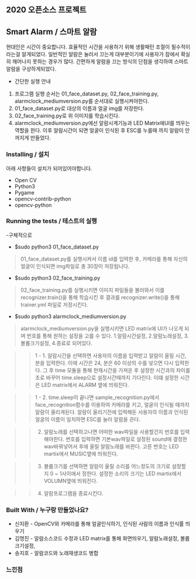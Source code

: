 ## 2020 오픈소스 프로젝트
## Smart Alarm / 스마트 알람
현대인은 시간이 중요합니다. 효율적인 시간을 사용하기 위해 생활패턴 조절이 필수적이라는걸 알게되었다. 일반적인 알람은 눌러서 끄는게 대부분이기에 사용자가 잠에서 확실히 깨어나지 못하는 경우가 많다. 간편하게 알람을 끄는 방식의 단점을 생각하여 스마트 알람을 구상하게되었다.

- 간단한 실행 안내
1. 프로그램 실행 순서는 01_face_dataset.py, 02_face_training.py, alarmclock_mediumversion.py를 순서대로 실행시켜야한다. 
2. 01_face_dataset.py로 대상의 이름과 얼굴 img를 저장한다.
3. 02_face_training.py로 위 이미지를 학습시킨다. 
4. alarmclock_mediumversion.py에선 알람시계기능과 LED Matrix에UI를 띄우는 역할을 한다. 이후 알람시간이 되면 얼굴이 인식된 후 ESC를 누를때 까지 알람이 안꺼지게 만들었다.

### Installing / 설치

아래 사항들이 설치가 되어있어야합니다.
- Open CV
- Python3
- Pygame
- opencv-contrib-python
- opencv-python


### Running the tests / 테스트의 실행
-구체적으로

- $sudo python3 01_face_dataset.py
> 01_face_dataset.py를 실행시켜서 이름 id를 입력한 후, 카메라를 통해 자신의 얼굴이 인식되면 img파일로 총 30장이 저장됩니다.

- $sudo python3 02_face_training.py
> 02_face_training.py를 실행시키면 이미지 파일들을 불러와서 이를 recognizer.train()을 통해 학습시킨 후 결과를 recognizer.write()을 통해 trainer.yml 파일로 저장시킨다.

- $sudo python3 alarmclock_mediumversion.py
> alarmclock_mediumversion.py을 실행시키면 LED matrix에 UI가 나오게 되며 번호를 통해 원하는 설정을 고를 수 있다. 1.알람시간설정, 2.알람노래설정, 3.볼륨크기설정, 4.종료로 되어있다.

>   > 1 - 1. 알람시간을 선택하면 사용자의 이름을 입력받고 알람이 울릴 시간, 분을 입력한다. 이때 시간은 24, 분은 60 이상의 수를 넣으면 다시 입력한다. 그 후 time 모듈을 통해 현재시간을 가져온 후 설정한 시간과의 차이를 초로 바꾸어 time.sleep으로 설정시간때까지 기다린다. 이떄 설정한 시간은 LED matrix에서 ALARM 옆에 띄워진다.

>   > 1 - 2. time.sleep이 끝나면 sample_recognition.py에서 face_recognition함수를 이용하여 카메라를 키고, 얼굴이 인식될 때까지 알람이 울리게된다. 알람이 울리기전에 입력해둔 사용자의 이름과 인식된 얼굴의 이름이 일치하면 ESC를 눌러 알람을 끈다.

>   > 2. 알람노래를 선택하고나면 어떠한 wav파일을 사용할건지 번호를 입력해야한다. 번호를 입력하면 기본wav파일로 설정된 sound에 결정한 wav바꿔넣어서 후에 울릴 알람노래를 바뀐다. 고른 번호는 LED martix에서 MUSIC옆에 띄워진다.

>   > 3. 볼륨크기를 선택하면 알람이 울릴 소리를 어느정도의 크기로 설정할지 0 ~ 1사이에서 정한다. 설정한 소리의 크기는 LED martix에서 VOLUMN옆에 띄워진다.

>   > 4. 알람프로그램을 종료시킨다.


### Built With / 누구랑 만들었나요?
- 신지환 - OpenCV와 카메라를 통해 얼굴인식하기, 인식된 사람의 이름과 인식률 띄우기
- 김명진 - 알람소스코드 수정과 LED matrix를 통해 화면띄우기, 알람노래설정, 볼륨크기설정, 
- 송지호 - 알람코드와 노래재생코드 병합

### 느낀점
